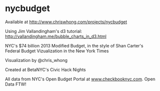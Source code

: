 nycbudget
=========

Available at http://www.chriswhong.com/projects/nycbudget

Using Jim Vallandingham's d3 tutorial: http://vallandingham.me/bubble_charts_in_d3.html

NYC's $74 billion 2013 Modified Budget, in the style of Shan Carter's Federal Budget Vizualization in the New York Times

Visualization by @chris_whong

Created at BetaNYC's Civic Hack Nights

All data from NYC's Open Budget Portal at www.checkbooknyc.com. Open Data FTW!

